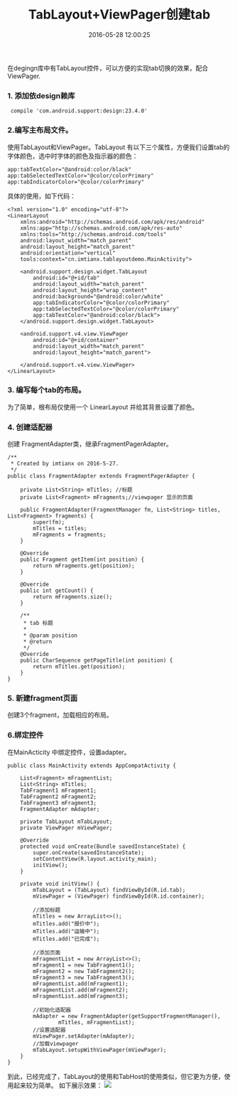 ﻿---
title: TabLayout+ViewPager创建tab
date: 2016-05-28 12:00:25
categories: [android,学习笔记]
tags: [5.x新特性,TabLayout]
---
在degingn库中有TabLayout控件，可以方便的实现tab切换的效果，配合ViewPager.
<!--more-->

### 1. 添加依design赖库
```
 compile 'com.android.support:design:23.4.0'
```
### 2.编写主布局文件。
使用TabLayout和ViewPager。TabLayout 有以下三个属性，方便我们设置tab的字体颜色，选中时字体的颜色及指示器的颜色：
```
app:tabTextColor="@android:color/black"
app:tabSelectedTextColor="@color/colorPrimary"
app:tabIndicatorColor="@color/colorPrimary"
```
具体的使用，如下代码：
```
<?xml version="1.0" encoding="utf-8"?>
<LinearLayout
    xmlns:android="http://schemas.android.com/apk/res/android"
    xmlns:app="http://schemas.android.com/apk/res-auto"
    xmlns:tools="http://schemas.android.com/tools"
    android:layout_width="match_parent"
    android:layout_height="match_parent"
    android:orientation="vertical"
    tools:context="cn.imtianx.tablayoutdemo.MainActivity">

    <android.support.design.widget.TabLayout
        android:id="@+id/tab"
        android:layout_width="match_parent"
        android:layout_height="wrap_content"
        android:background="@android:color/white"
        app:tabIndicatorColor="@color/colorPrimary"
        app:tabSelectedTextColor="@color/colorPrimary"
        app:tabTextColor="@android:color/black">
    </android.support.design.widget.TabLayout>

    <android.support.v4.view.ViewPager
        android:id="@+id/container"
        android:layout_width="match_parent"
        android:layout_height="match_parent">

    </android.support.v4.view.ViewPager>
</LinearLayout>

```
### 3. 编写每个tab的布局。
为了简单，根布局仅使用一个 LinearLayout 并给其背景设置了颜色。
### 4. 创建适配器
创建 FragmentAdapter类，继承FragmentPagerAdapter。
```
/**
 * Created by imtianx on 2016-5-27.
 */
public class FragmentAdapter extends FragmentPagerAdapter {

    private List<String> mTitles; //标题
    private List<Fragment> mFragments;//viewpager 显示的页面

    public FragmentAdapter(FragmentManager fm, List<String> titles, List<Fragment> fragments) {
        super(fm);
        mTitles = titles;
        mFragments = fragments;
    }

    @Override
    public Fragment getItem(int position) {
        return mFragments.get(position);
    }

    @Override
    public int getCount() {
        return mFragments.size();
    }

    /**
     * tab 标题
     *
     * @param position
     * @return
     */
    @Override
    public CharSequence getPageTitle(int position) {
        return mTitles.get(position);
    }
}

```
### 5. 新建fragment页面
创建3个fragment，加载相应的布局。
### 6.绑定控件
在MainActicity 中绑定控件，设置adapter。
```
public class MainActivity extends AppCompatActivity {

    List<Fragment> mFragmentList;
    List<String> mTitles;
    TabFragment1 mFragment1;
    TabFragment2 mFragment2;
    TabFragment3 mFragment3;
    FragmentAdapter mAdapter;

    private TabLayout mTabLayout;
    private ViewPager mViewPager;

    @Override
    protected void onCreate(Bundle savedInstanceState) {
        super.onCreate(savedInstanceState);
        setContentView(R.layout.activity_main);
        initView();
    }

    private void initView() {
        mTabLayout = (TabLayout) findViewById(R.id.tab);
        mViewPager = (ViewPager) findViewById(R.id.container);

        //添加标题
        mTitles = new ArrayList<>();
        mTitles.add("报价中");
        mTitles.add("运输中");
        mTitles.add("已完成");

        //添加页面
        mFragmentList = new ArrayList<>();
        mFragment1 = new TabFragment1();
        mFragment2 = new TabFragment2();
        mFragment3 = new TabFragment3();
        mFragmentList.add(mFragment1);
        mFragmentList.add(mFragment2);
        mFragmentList.add(mFragment3);

        //初始化适配器
        mAdapter = new FragmentAdapter(getSupportFragmentManager(),
                mTitles, mFragmentList);
        //设置适配器
        mViewPager.setAdapter(mAdapter);
        //加载viewpager
        mTabLayout.setupWithViewPager(mViewPager);
    }
}

```
到此，已经完成了，TabLayout的使用和TabHost的使用类似，但它更为方便，使用起来较为简单。
如下展示效果：
![](/img/article_img/TabLayout+ViewPager-create-tab.gif)




